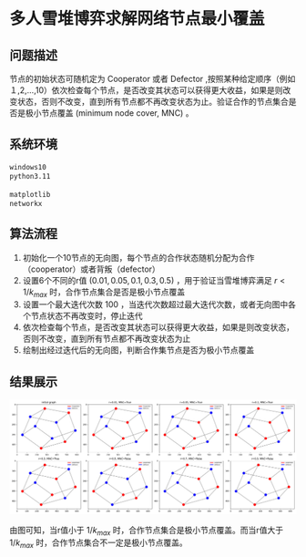 # 多人雪堆博弈求解网络节点最小覆盖

## 问题描述

节点的初始状态可随机定为 Cooperator 或者 Defector ,按照某种给定顺序（例如１,2,…,10）依次检查每个节点，是否改变其状态可以获得更大收益，如果是则改变状态，否则不改变，直到所有节点都不再改变状态为止。验证合作的节点集合是否是极小节点覆盖 (minimum node cover, MNC) 。

## 系统环境

```shell
windows10
python3.11

matplotlib
networkx
```

## 算法流程

 1. 初始化一个10节点的无向图，每个节点的合作状态随机分配为合作（cooperator）或者背叛（defector）
 2. 设置6个不同的r值 $(0.01, 0.05, 0.1, 0.3, 0.5)$ ，用于验证当雪堆博弈满足 $r<1/k_{max}$ 时，合作节点集合是否是极小节点覆盖
 3. 设置一个最大迭代次数 100 ，当迭代次数超过最大迭代次数，或者无向图中各个节点状态不再改变时，停止迭代
 4. 依次检查每个节点，是否改变其状态可以获得更大收益，如果是则改变状态，否则不改变，直到所有节点都不再改变状态为止
 5. 绘制出经过迭代后的无向图，判断合作集节点是否为极小节点覆盖

## 结果展示

![image](figure\result.png)

由图可知，当r值小于 $1/k_{max}$ 时，合作节点集合是极小节点覆盖。而当r值大于 $1/k_{max}$ 时，合作节点集合不一定是极小节点覆盖。
